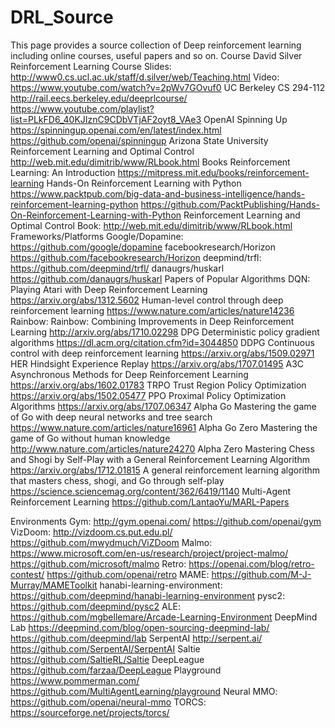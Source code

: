 # DRL_Source
This page provides a source collection of Deep reinforcement learning including online courses, useful papers and so on.
Course
David Silver Reinforcement Learning Course
Slides: http://www0.cs.ucl.ac.uk/staff/d.silver/web/Teaching.html
Video: https://www.youtube.com/watch?v=2pWv7GOvuf0
UC Berkeley CS 294-112
http://rail.eecs.berkeley.edu/deeprlcourse/
https://www.youtube.com/playlist?list=PLkFD6_40KJIznC9CDbVTjAF2oyt8_VAe3
OpenAI Spinning Up
https://spinningup.openai.com/en/latest/index.html
https://github.com/openai/spinningup
Arizona State University Reinforcement Learning and Optimal Control
http://web.mit.edu/dimitrib/www/RLbook.html
Books
Reinforcement Learning: An Introduction
https://mitpress.mit.edu/books/reinforcement-learning
Hands-On Reinforcement Learning with Python
https://www.packtpub.com/big-data-and-business-intelligence/hands-reinforcement-learning-python
https://github.com/PacktPublishing/Hands-On-Reinforcement-Learning-with-Python
Reinforcement Learning and Optimal Control Book:
http://web.mit.edu/dimitrib/www/RLbook.html
Frameworks/Platforms
Google/Dopamine:
https://github.com/google/dopamine
facebookresearch/Horizon
https://github.com/facebookresearch/Horizon
deepmind/trfl:
https://github.com/deepmind/trfl/
danaugrs/huskarl
https://github.com/danaugrs/huskarl
Papers of Popular Algorithms
DQN: 
Playing Atari with Deep Reinforcement Learning
https://arxiv.org/abs/1312.5602
Human-level control through deep reinforcement learning
https://www.nature.com/articles/nature14236
Rainbow:
Rainbow: Combining Improvements in Deep Reinforcement Learning
http://arxiv.org/abs/1710.02298
DPG
Deterministic policy gradient algorithms
	https://dl.acm.org/citation.cfm?id=3044850
DDPG
Continuous control with deep reinforcement learning
https://arxiv.org/abs/1509.02971
HER 
Hindsight Experience Replay
	https://arxiv.org/abs/1707.01495
A3C 
Asynchronous Methods for Deep Reinforcement Learning
https://arxiv.org/abs/1602.01783
TRPO
Trust Region Policy Optimization 
https://arxiv.org/abs/1502.05477
PPO
Proximal Policy Optimization Algorithms 
https://arxiv.org/abs/1707.06347
Alpha Go
Mastering the game of Go with deep neural networks and tree search
	https://www.nature.com/articles/nature16961
Alpha Go Zero
Mastering the game of Go without human knowledge
http://www.nature.com/articles/nature24270
Alpha Zero
Mastering Chess and Shogi by Self-Play with a General Reinforcement Learning Algorithm
https://arxiv.org/abs/1712.01815
A general reinforcement learning algorithm that masters chess, shogi, and Go through self-play
https://science.sciencemag.org/content/362/6419/1140
Multi-Agent Reinforcement Learning
https://github.com/LantaoYu/MARL-Papers

Environments
Gym: 
http://gym.openai.com/
https://github.com/openai/gym
VizDoom: 
http://vizdoom.cs.put.edu.pl/
https://github.com/mwydmuch/ViZDoom
Malmo: 
https://www.microsoft.com/en-us/research/project/project-malmo/
https://github.com/microsoft/malmo
Retro: 
https://openai.com/blog/retro-contest/
https://github.com/openai/retro
MAME: 
https://github.com/M-J-Murray/MAMEToolkit
hanabi-learning-environment: 
https://github.com/deepmind/hanabi-learning-environment
pysc2: 
https://github.com/deepmind/pysc2
ALE:
https://github.com/mgbellemare/Arcade-Learning-Environment
DeepMind Lab
https://deepmind.com/blog/open-sourcing-deepmind-lab/
https://github.com/deepmind/lab
SerpentAI
http://serpent.ai/
https://github.com/SerpentAI/SerpentAI
Saltie
https://github.com/SaltieRL/Saltie
DeepLeague
https://github.com/farzaa/DeepLeague
Playground
https://www.pommerman.com/
https://github.com/MultiAgentLearning/playground
Neural MMO: 
https://github.com/openai/neural-mmo
TORCS:
https://sourceforge.net/projects/torcs/

